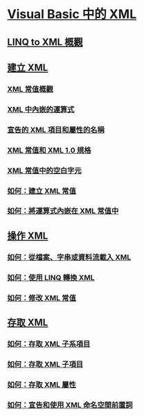 # [Visual Basic 中的 XML](index.md)
## [LINQ to XML 概觀](overview-of-linq-to-xml.md)
## [建立 XML](creating-xml.md)
### [XML 常值概觀](xml-literals-overview.md)
### [XML 中內嵌的運算式](embedded-expressions-in-xml.md)
### [宣告的 XML 項目和屬性的名稱](names-of-declared-xml-elements-and-attributes.md)
### [XML 常值和 XML 1.0 規格](xml-literals-and-the-xml-1-0-specification.md)
### [XML 常值中的空白字元](white-space-in-xml-literals.md)
### [如何：建立 XML 常值](how-to-create-xml-literals.md)
### [如何：將運算式內嵌在 XML 常值中](how-to-embed-expressions-in-xml-literals.md)
## [操作 XML](manipulating-xml.md)
### [如何：從檔案、字串或資料流載入 XML](how-to-load-xml-from-a-file-string-or-stream.md)
### [如何：使用 LINQ 轉換 XML](how-to-transform-xml-by-using-linq.md)
### [如何：修改 XML 常值](how-to-modify-xml-literals.md)
## [存取 XML](accessing-xml.md)
### [如何：存取 XML 子系項目](how-to-access-xml-descendant-elements.md)
### [如何：存取 XML 子項目](how-to-access-xml-child-elements.md)
### [如何：存取 XML 屬性](how-to-access-xml-attributes.md)
### [如何：宣告和使用 XML 命名空間前置詞](how-to-declare-and-use-xml-namespace-prefixes.md)